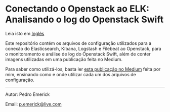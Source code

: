 # Conectando o Openstack ao ELK: Analisando o log do Openstack Swift

Leia isto em [Inglês](README.md)

Este repositório contém os arquivos de configuração utilizados para a conexão do Elasticsearch, Kibana, Logstash e Filebeat ao Openstack, para o monitoramento e análise de log do Openstack Swift, além de conter imagens utilizadas em uma publicação feita no Medium. 

Para saber como utilizá-los, basta ler [esta publicação no Medium](https://medium.com/conectando-o-openstack-ao-elk/elk-medium-md-a2d61961c10b) feita por mim, ensinando como e onde utilizar cada um dos arquivos de configuração.

---

Autor: Pedro Emerick

Email: <p.emerick@live.com>
